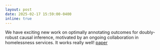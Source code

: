```yaml
---
layout: post
date: 2025-02-17 15:59:00-0400
inline: true
---
```


We have exciting new work on optimally annotating outcomes for doubly-robust causal inference, motivated by an ongoing collaboration in homelessness services. It works really well! [paper](https://arxiv.org/pdf/2502.10605)